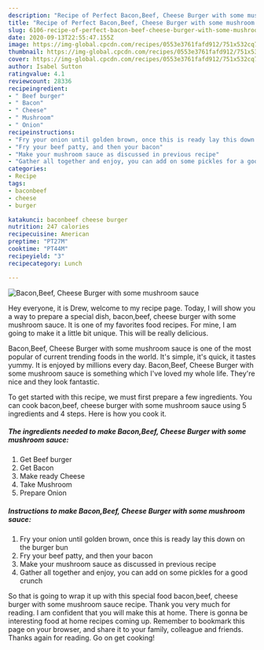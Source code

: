 ```yaml
---
description: "Recipe of Perfect Bacon,Beef, Cheese Burger with some mushroom sauce"
title: "Recipe of Perfect Bacon,Beef, Cheese Burger with some mushroom sauce"
slug: 6106-recipe-of-perfect-bacon-beef-cheese-burger-with-some-mushroom-sauce
date: 2020-09-13T22:55:47.155Z
image: https://img-global.cpcdn.com/recipes/0553e3761fafd912/751x532cq70/baconbeef-cheese-burger-with-some-mushroom-sauce-recipe-main-photo.jpg
thumbnail: https://img-global.cpcdn.com/recipes/0553e3761fafd912/751x532cq70/baconbeef-cheese-burger-with-some-mushroom-sauce-recipe-main-photo.jpg
cover: https://img-global.cpcdn.com/recipes/0553e3761fafd912/751x532cq70/baconbeef-cheese-burger-with-some-mushroom-sauce-recipe-main-photo.jpg
author: Isabel Sutton
ratingvalue: 4.1
reviewcount: 28336
recipeingredient:
- " Beef burger"
- " Bacon"
- " Cheese"
- " Mushroom"
- " Onion"
recipeinstructions:
- "Fry your onion until golden brown, once this is ready lay this down on the burger bun"
- "Fry your beef patty, and then your bacon"
- "Make your mushroom sauce as discussed in previous recipe"
- "Gather all together and enjoy, you can add on some pickles for a good crunch"
categories:
- Recipe
tags:
- baconbeef
- cheese
- burger

katakunci: baconbeef cheese burger 
nutrition: 247 calories
recipecuisine: American
preptime: "PT27M"
cooktime: "PT44M"
recipeyield: "3"
recipecategory: Lunch

---
```



![Bacon,Beef, Cheese Burger with some mushroom sauce](https://img-global.cpcdn.com/recipes/0553e3761fafd912/751x532cq70/baconbeef-cheese-burger-with-some-mushroom-sauce-recipe-main-photo.jpg)

Hey everyone, it is Drew, welcome to my recipe page. Today, I will show you a way to prepare a special dish, bacon,beef, cheese burger with some mushroom sauce. It is one of my favorites food recipes. For mine, I am going to make it a little bit unique. This will be really delicious.



Bacon,Beef, Cheese Burger with some mushroom sauce is one of the most popular of current trending foods in the world. It's simple, it's quick, it tastes yummy. It is enjoyed by millions every day. Bacon,Beef, Cheese Burger with some mushroom sauce is something which I've loved my whole life. They're nice and they look fantastic.


To get started with this recipe, we must first prepare a few ingredients. You can cook bacon,beef, cheese burger with some mushroom sauce using 5 ingredients and 4 steps. Here is how you cook it.

<!--inarticleads1-->

##### The ingredients needed to make Bacon,Beef, Cheese Burger with some mushroom sauce:

1. Get  Beef burger
1. Get  Bacon
1. Make ready  Cheese
1. Take  Mushroom
1. Prepare  Onion




<!--inarticleads2-->

##### Instructions to make Bacon,Beef, Cheese Burger with some mushroom sauce:

1. Fry your onion until golden brown, once this is ready lay this down on the burger bun
1. Fry your beef patty, and then your bacon
1. Make your mushroom sauce as discussed in previous recipe
1. Gather all together and enjoy, you can add on some pickles for a good crunch




So that is going to wrap it up with this special food bacon,beef, cheese burger with some mushroom sauce recipe. Thank you very much for reading. I am confident that you will make this at home. There is gonna be interesting food at home recipes coming up. Remember to bookmark this page on your browser, and share it to your family, colleague and friends. Thanks again for reading. Go on get cooking!
